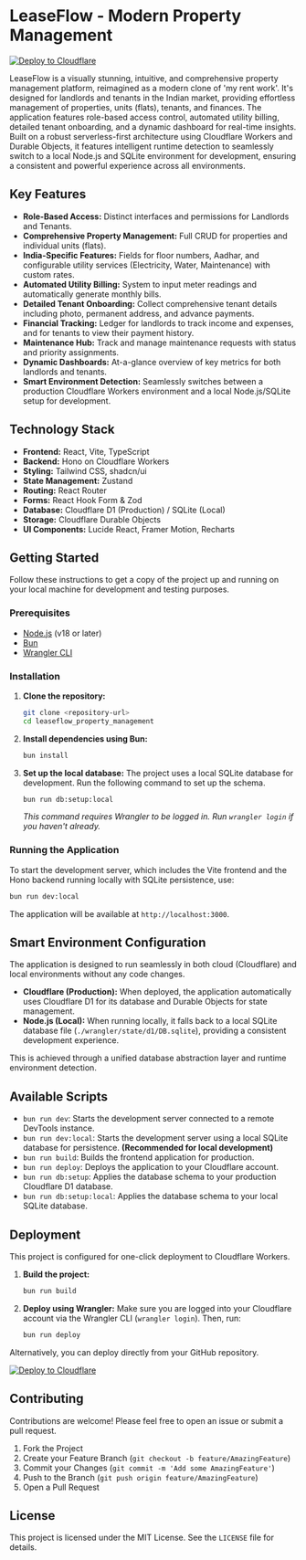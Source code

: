 # LeaseFlow - Modern Property Management

[![Deploy to Cloudflare](https://deploy.workers.cloudflare.com/button)](https://deploy.workers.cloudflare.com/?url=https://github.com/pptbackup0/generated-app-20250930-070442)

LeaseFlow is a visually stunning, intuitive, and comprehensive property management platform, reimagined as a modern clone of 'my rent work'. It's designed for landlords and tenants in the Indian market, providing effortless management of properties, units (flats), tenants, and finances. The application features role-based access control, automated utility billing, detailed tenant onboarding, and a dynamic dashboard for real-time insights. Built on a robust serverless-first architecture using Cloudflare Workers and Durable Objects, it features intelligent runtime detection to seamlessly switch to a local Node.js and SQLite environment for development, ensuring a consistent and powerful experience across all environments.

## Key Features

-   **Role-Based Access:** Distinct interfaces and permissions for Landlords and Tenants.
-   **Comprehensive Property Management:** Full CRUD for properties and individual units (flats).
-   **India-Specific Features:** Fields for floor numbers, Aadhar, and configurable utility services (Electricity, Water, Maintenance) with custom rates.
-   **Automated Utility Billing:** System to input meter readings and automatically generate monthly bills.
-   **Detailed Tenant Onboarding:** Collect comprehensive tenant details including photo, permanent address, and advance payments.
-   **Financial Tracking:** Ledger for landlords to track income and expenses, and for tenants to view their payment history.
-   **Maintenance Hub:** Track and manage maintenance requests with status and priority assignments.
-   **Dynamic Dashboards:** At-a-glance overview of key metrics for both landlords and tenants.
-   **Smart Environment Detection:** Seamlessly switches between a production Cloudflare Workers environment and a local Node.js/SQLite setup for development.

## Technology Stack

-   **Frontend:** React, Vite, TypeScript
-   **Backend:** Hono on Cloudflare Workers
-   **Styling:** Tailwind CSS, shadcn/ui
-   **State Management:** Zustand
-   **Routing:** React Router
-   **Forms:** React Hook Form & Zod
-   **Database:** Cloudflare D1 (Production) / SQLite (Local)
-   **Storage:** Cloudflare Durable Objects
-   **UI Components:** Lucide React, Framer Motion, Recharts

## Getting Started

Follow these instructions to get a copy of the project up and running on your local machine for development and testing purposes.

### Prerequisites

-   [Node.js](https://nodejs.org/en/) (v18 or later)
-   [Bun](https://bun.sh/)
-   [Wrangler CLI](https://developers.cloudflare.com/workers/wrangler/install-and-update/)

### Installation

1.  **Clone the repository:**
    ```bash
    git clone <repository-url>
    cd leaseflow_property_management
    ```

2.  **Install dependencies using Bun:**
    ```bash
    bun install
    ```

3.  **Set up the local database:**
    The project uses a local SQLite database for development. Run the following command to set up the schema.
    ```bash
    bun run db:setup:local
    ```
    *This command requires Wrangler to be logged in. Run `wrangler login` if you haven't already.*

### Running the Application

To start the development server, which includes the Vite frontend and the Hono backend running locally with SQLite persistence, use:

```bash
bun run dev:local
```

The application will be available at `http://localhost:3000`.

## Smart Environment Configuration

The application is designed to run seamlessly in both cloud (Cloudflare) and local environments without any code changes.

-   **Cloudflare (Production):** When deployed, the application automatically uses Cloudflare D1 for its database and Durable Objects for state management.
-   **Node.js (Local):** When running locally, it falls back to a local SQLite database file (`./wrangler/state/d1/DB.sqlite`), providing a consistent development experience.

This is achieved through a unified database abstraction layer and runtime environment detection.

## Available Scripts

-   `bun run dev`: Starts the development server connected to a remote DevTools instance.
-   `bun run dev:local`: Starts the development server using a local SQLite database for persistence. **(Recommended for local development)**
-   `bun run build`: Builds the frontend application for production.
-   `bun run deploy`: Deploys the application to your Cloudflare account.
-   `bun run db:setup`: Applies the database schema to your production Cloudflare D1 database.
-   `bun run db:setup:local`: Applies the database schema to your local SQLite database.

## Deployment

This project is configured for one-click deployment to Cloudflare Workers.

1.  **Build the project:**
    ```bash
    bun run build
    ```

2.  **Deploy using Wrangler:**
    Make sure you are logged into your Cloudflare account via the Wrangler CLI (`wrangler login`). Then, run:
    ```bash
    bun run deploy
    ```

Alternatively, you can deploy directly from your GitHub repository.

[![Deploy to Cloudflare](https://deploy.workers.cloudflare.com/button)](https://deploy.workers.cloudflare.com/?url=https://github.com/pptbackup0/generated-app-20250930-070442)

## Contributing

Contributions are welcome! Please feel free to open an issue or submit a pull request.

1.  Fork the Project
2.  Create your Feature Branch (`git checkout -b feature/AmazingFeature`)
3.  Commit your Changes (`git commit -m 'Add some AmazingFeature'`)
4.  Push to the Branch (`git push origin feature/AmazingFeature`)
5.  Open a Pull Request

## License

This project is licensed under the MIT License. See the `LICENSE` file for details.